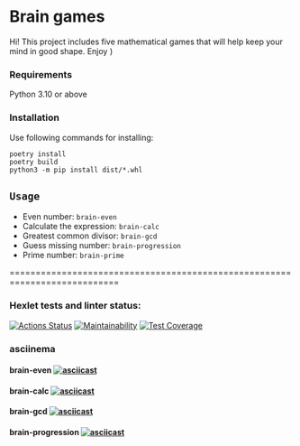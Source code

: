 # Brain games
Hi! This project includes five mathematical games that will help keep your mind in good shape. Enjoy )

### Requirements
Python 3.10 or above

### Installation
Use following commands for installing:

	poetry install
	poetry build
	python3 -m pip install dist/*.whl

## `Usage`
* Even number: `brain-even`
* Calculate the expression: `brain-calc`
* Greatest common divisor: `brain-gcd`
* Guess missing number: `brain-progression`
* Prime number: `brain-prime`


===========================================================================

### Hexlet tests and linter status:
[![Actions Status](https://github.com/Julian6262/python-project-49/workflows/hexlet-check/badge.svg)](https://github.com/Julian6262/python-project-49/actions)
[![Maintainability](https://api.codeclimate.com/v1/badges/43ff2c2a38821fd8bd90/maintainability)](https://codeclimate.com/github/Julian6262/python-project-49/maintainability)
[![Test Coverage](https://api.codeclimate.com/v1/badges/43ff2c2a38821fd8bd90/test_coverage)](https://codeclimate.com/github/Julian6262/python-project-49/test_coverage)




### asciinema

#### brain-even [![asciicast](https://asciinema.org/a/547487.svg)](https://asciinema.org/a/547487)

#### brain-calc [![asciicast](https://asciinema.org/a/547564.svg)](https://asciinema.org/a/547564)

#### brain-gcd [![asciicast](https://asciinema.org/a/547565.svg)](https://asciinema.org/a/547565)

#### brain-progression [![asciicast](https://asciinema.org/a/547609.svg)](https://asciinema.org/a/547609)
